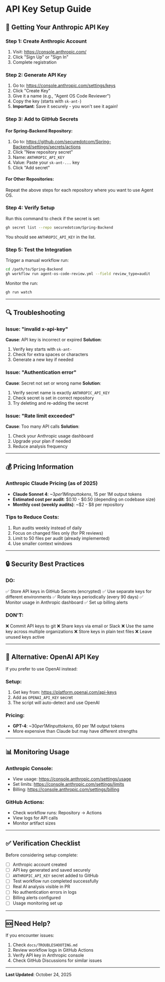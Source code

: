 # API Key Setup Guide

## 🔑 Getting Your Anthropic API Key

### Step 1: Create Anthropic Account
1. Visit: https://console.anthropic.com/
2. Click "Sign Up" or "Sign In"
3. Complete registration

### Step 2: Generate API Key
1. Go to: https://console.anthropic.com/settings/keys
2. Click "Create Key"
3. Give it a name (e.g., "Agent OS Code Reviewer")
4. Copy the key (starts with `sk-ant-`)
5. **Important**: Save it securely - you won't see it again!

### Step 3: Add to GitHub Secrets

#### For Spring-Backend Repository:
1. Go to: https://github.com/securedotcom/Spring-Backend/settings/secrets/actions
2. Click "New repository secret"
3. Name: `ANTHROPIC_API_KEY`
4. Value: Paste your `sk-ant-...` key
5. Click "Add secret"

#### For Other Repositories:
Repeat the above steps for each repository where you want to use Agent OS.

### Step 4: Verify Setup

Run this command to check if the secret is set:
```bash
gh secret list --repo securedotcom/Spring-Backend
```

You should see `ANTHROPIC_API_KEY` in the list.

### Step 5: Test the Integration

Trigger a manual workflow run:
```bash
cd /path/to/Spring-Backend
gh workflow run agent-os-code-review.yml --field review_type=audit
```

Monitor the run:
```bash
gh run watch
```

---

## 🔍 Troubleshooting

### Issue: "invalid x-api-key"
**Cause**: API key is incorrect or expired
**Solution**: 
1. Verify key starts with `sk-ant-`
2. Check for extra spaces or characters
3. Generate a new key if needed

### Issue: "Authentication error"
**Cause**: Secret not set or wrong name
**Solution**:
1. Verify secret name is exactly `ANTHROPIC_API_KEY`
2. Check secret is set in correct repository
3. Try deleting and re-adding the secret

### Issue: "Rate limit exceeded"
**Cause**: Too many API calls
**Solution**:
1. Check your Anthropic usage dashboard
2. Upgrade your plan if needed
3. Reduce analysis frequency

---

## 💰 Pricing Information

### Anthropic Claude Pricing (as of 2025)
- **Claude Sonnet 4**: ~$3 per 1M input tokens, ~$15 per 1M output tokens
- **Estimated cost per audit**: $0.10 - $0.50 (depending on codebase size)
- **Monthly cost (weekly audits)**: ~$2 - $8 per repository

### Tips to Reduce Costs:
1. Run audits weekly instead of daily
2. Focus on changed files only (for PR reviews)
3. Limit to 50 files per audit (already implemented)
4. Use smaller context windows

---

## 🔒 Security Best Practices

### DO:
✅ Store API keys in GitHub Secrets (encrypted)
✅ Use separate keys for different environments
✅ Rotate keys periodically (every 90 days)
✅ Monitor usage in Anthropic dashboard
✅ Set up billing alerts

### DON'T:
❌ Commit API keys to git
❌ Share keys via email or Slack
❌ Use the same key across multiple organizations
❌ Store keys in plain text files
❌ Leave unused keys active

---

## 🔄 Alternative: OpenAI API Key

If you prefer to use OpenAI instead:

### Setup:
1. Get key from: https://platform.openai.com/api-keys
2. Add as `OPENAI_API_KEY` secret
3. The script will auto-detect and use OpenAI

### Pricing:
- **GPT-4**: ~$30 per 1M input tokens, ~$60 per 1M output tokens
- More expensive than Claude but may have different strengths

---

## 📊 Monitoring Usage

### Anthropic Console:
- View usage: https://console.anthropic.com/settings/usage
- Set limits: https://console.anthropic.com/settings/limits
- Billing: https://console.anthropic.com/settings/billing

### GitHub Actions:
- Check workflow runs: Repository → Actions
- View logs for API calls
- Monitor artifact sizes

---

## ✅ Verification Checklist

Before considering setup complete:

- [ ] Anthropic account created
- [ ] API key generated and saved securely
- [ ] `ANTHROPIC_API_KEY` secret added to GitHub
- [ ] Test workflow run completed successfully
- [ ] Real AI analysis visible in PR
- [ ] No authentication errors in logs
- [ ] Billing alerts configured
- [ ] Usage monitoring set up

---

## 🆘 Need Help?

If you encounter issues:
1. Check `docs/TROUBLESHOOTING.md`
2. Review workflow logs in GitHub Actions
3. Verify API key in Anthropic console
4. Check GitHub Discussions for similar issues

---

**Last Updated**: October 24, 2025

